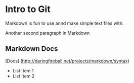 # Intro to Git

Markdown is fun to use annd make simple text files with.

Another second paragraph in Markdown

## Markdown Docs

[Docs] (http://daringfireball.net/projects/markdown/syntax)

- List Item 1
- List Item 2 
